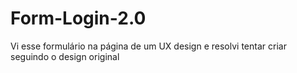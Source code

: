 # Form-Login-2.0
Vi esse formulário na página de um UX design e resolvi tentar criar seguindo o design original
